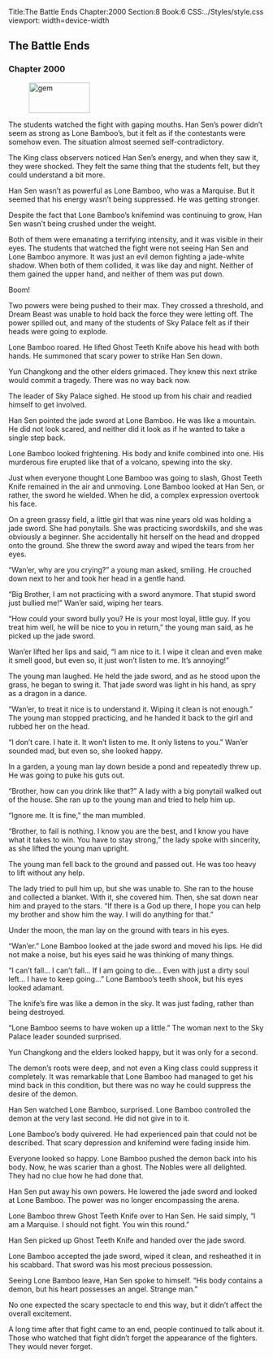 Title:The Battle Ends 
Chapter:2000 
Section:8 
Book:6 
CSS:../Styles/style.css 
viewport: width=device-width
  
## The Battle Ends
### Chapter 2000 
<figure>
	<img src="../Images/gem.gif" alt="gem" id="gem" width="120" height="60" />
</figure>
  

  
  The students watched the fight with gaping mouths. Han Sen’s power didn’t seem as strong as Lone Bamboo’s, but it felt as if the contestants were somehow even. The situation almost seemed self-contradictory.

The King class observers noticed Han Sen’s energy, and when they saw it, they were shocked. They felt the same thing that the students felt, but they could understand a bit more.

Han Sen wasn’t as powerful as Lone Bamboo, who was a Marquise. But it seemed that his energy wasn’t being suppressed. He was getting stronger.

Despite the fact that Lone Bamboo’s knifemind was continuing to grow, Han Sen wasn’t being crushed under the weight.

Both of them were emanating a terrifying intensity, and it was visible in their eyes. The students that watched the fight were not seeing Han Sen and Lone Bamboo anymore. It was just an evil demon fighting a jade-white shadow. When both of them collided, it was like day and night. Neither of them gained the upper hand, and neither of them was put down.

Boom!

Two powers were being pushed to their max. They crossed a threshold, and Dream Beast was unable to hold back the force they were letting off. The power spilled out, and many of the students of Sky Palace felt as if their heads were going to explode.

Lone Bamboo roared. He lifted Ghost Teeth Knife above his head with both hands. He summoned that scary power to strike Han Sen down.

Yun Changkong and the other elders grimaced. They knew this next strike would commit a tragedy. There was no way back now.

The leader of Sky Palace sighed. He stood up from his chair and readied himself to get involved.

Han Sen pointed the jade sword at Lone Bamboo. He was like a mountain. He did not look scared, and neither did it look as if he wanted to take a single step back.

Lone Bamboo looked frightening. His body and knife combined into one. His murderous fire erupted like that of a volcano, spewing into the sky.

Just when everyone thought Lone Bamboo was going to slash, Ghost Teeth Knife remained in the air and unmoving. Lone Bamboo looked at Han Sen, or rather, the sword he wielded. When he did, a complex expression overtook his face.

On a green grassy field, a little girl that was nine years old was holding a jade sword. She had ponytails. She was practicing swordskills, and she was obviously a beginner. She accidentally hit herself on the head and dropped onto the ground. She threw the sword away and wiped the tears from her eyes.

“Wan’er, why are you crying?” a young man asked, smiling. He crouched down next to her and took her head in a gentle hand.

“Big Brother, I am not practicing with a sword anymore. That stupid sword just bullied me!” Wan’er said, wiping her tears.

“How could your sword bully you? He is your most loyal, little guy. If you treat him well, he will be nice to you in return,” the young man said, as he picked up the jade sword.

Wan’er lifted her lips and said, “I am nice to it. I wipe it clean and even make it smell good, but even so, it just won’t listen to me. It’s annoying!”

The young man laughed. He held the jade sword, and as he stood upon the grass, he began to swing it. That jade sword was light in his hand, as spry as a dragon in a dance.

“Wan’er, to treat it nice is to understand it. Wiping it clean is not enough.” The young man stopped practicing, and he handed it back to the girl and rubbed her on the head.

“I don’t care. I hate it. It won’t listen to me. It only listens to you.” Wan’er sounded mad, but even so, she looked happy.

In a garden, a young man lay down beside a pond and repeatedly threw up. He was going to puke his guts out.

“Brother, how can you drink like that?” A lady with a big ponytail walked out of the house. She ran up to the young man and tried to help him up.

“Ignore me. It is fine,” the man mumbled.

“Brother, to fail is nothing. I know you are the best, and I know you have what it takes to win. You have to stay strong,” the lady spoke with sincerity, as she lifted the young man upright.

The young man fell back to the ground and passed out. He was too heavy to lift without any help.

The lady tried to pull him up, but she was unable to. She ran to the house and collected a blanket. With it, she covered him. Then, she sat down near him and prayed to the stars. “If there is a God up there, I hope you can help my brother and show him the way. I will do anything for that.”

Under the moon, the man lay on the ground with tears in his eyes.

“Wan’er.” Lone Bamboo looked at the jade sword and moved his lips. He did not make a noise, but his eyes said he was thinking of many things.

“I can’t fall… I can’t fall… If I am going to die… Even with just a dirty soul left… I have to keep going…” Lone Bamboo’s teeth shook, but his eyes looked adamant.

The knife’s fire was like a demon in the sky. It was just fading, rather than being destroyed.

“Lone Bamboo seems to have woken up a little.” The woman next to the Sky Palace leader sounded surprised.

Yun Changkong and the elders looked happy, but it was only for a second.

The demon’s roots were deep, and not even a King class could suppress it completely. It was remarkable that Lone Bamboo had managed to get his mind back in this condition, but there was no way he could suppress the desire of the demon.

Han Sen watched Lone Bamboo, surprised. Lone Bamboo controlled the demon at the very last second. He did not give in to it.

Lone Bamboo’s body quivered. He had experienced pain that could not be described. That scary depression and knifemind were fading inside him.

Everyone looked so happy. Lone Bamboo pushed the demon back into his body. Now, he was scarier than a ghost. The Nobles were all delighted. They had no clue how he had done that.

Han Sen put away his own powers. He lowered the jade sword and looked at Lone Bamboo. The power was no longer encompassing the arena.

Lone Bamboo threw Ghost Teeth Knife over to Han Sen. He said simply, “I am a Marquise. I should not fight. You win this round.”

Han Sen picked up Ghost Teeth Knife and handed over the jade sword.

Lone Bamboo accepted the jade sword, wiped it clean, and resheathed it in his scabbard. That sword was his most precious possession.

Seeing Lone Bamboo leave, Han Sen spoke to himself. “His body contains a demon, but his heart possesses an angel. Strange man.”

No one expected the scary spectacle to end this way, but it didn’t affect the overall excitement.

A long time after that fight came to an end, people continued to talk about it. Those who watched that fight didn’t forget the appearance of the fighters. They would never forget.
